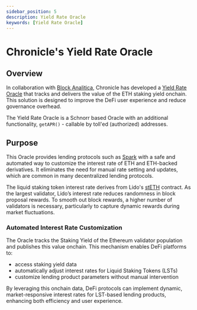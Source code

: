 ```yaml
---
sidebar_position: 5
description: Yield Rate Oracle
keywords: [Yield Rate Oracle]
---
```


# Chronicle's Yield Rate Oracle

## Overview

In collaboration with [Block Analitica](https://blockanalitica.com/), Chronicle has developed a [Yield Rate Oracle](https://github.com/chronicleprotocol/scribe/blob/main/src/extensions/ScribeLST.sol) that tracks and delivers the value of the ETH staking yield onchain. This solution is designed to improve the DeFi user experience and reduce governance overhead.

The Yield Rate Oracle is a Schnorr based Oracle with an additional functionality, `getAPR()` - callable by toll'ed (authorized) addresses.

## Purpose

This Oracle provides lending protocols such as [Spark](https://spark.fi/) with a safe and automated way to customize the interest rate of ETH and ETH-backed derivatives. It eliminates the need for manual rate setting and updates, which are common in many decentralized lending protocols.

The liquid staking token interest rate derives from Lido's [stETH](https://etherscan.io/address/0xae7ab96520DE3A18E5e111B5EaAb095312D7fE84) contract. As the largest validator, Lido’s interest rate reduces randomness in block proposal rewards. To smooth out block rewards, a higher number of validators is necessary, particularly to capture dynamic rewards during market fluctuations. 

### Automated Interest Rate Customization

The Oracle tracks the Staking Yield of the Ethereum validator population and publishes this value onchain. This mechanism enables DeFi platforms to:

- access staking yield data
- automatically adjust interest rates for Liquid Staking Tokens (LSTs)
- customize lending product parameters without manual intervention

By leveraging this onchain data, DeFi protocols can implement dynamic, market-responsive interest rates for LST-based lending products, enhancing both efficiency and user experience.
